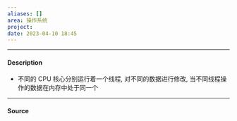 ```yaml
---
aliases: []
area: 操作系统
project: 
date: 2023-04-10 18:45
---
```

---
#### Description
- 不同的 CPU 核心分别运行着一个线程, 对不同的数据进行修改, 当不同线程操作的数据在内存中处于同一个
---
#### Source
